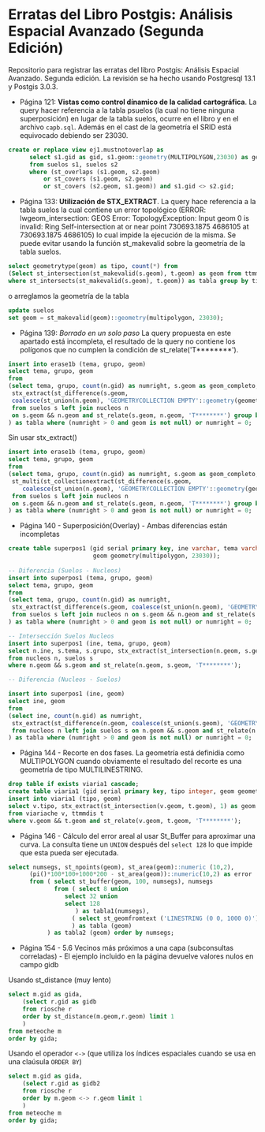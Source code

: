 # Erratas del Libro Postgis: Análisis Espacial Avanzado (Segunda Edición)
Repositorio para registrar las erratas del libro Postgis: Análisis Espacial Avanzado. Segunda edición. La revisión se ha hecho usando Postgresql 13.1 y Postgis 3.0.3. 

* Página 121: **Vistas como control dínamico de la calidad cartográfica**. La query hacer referencia a la tabla psuelos (la cual no tiene ninguna superposición) en lugar de la tabla suelos, ocurre en el libro y en el archivo `capb.sql`. Además en el cast de la geometría el SRID está equivocado debiendo ser 23030.

```sql
create or replace view ej1.mustnotoverlap as 
	  select s1.gid as gid, s1.geom::geometry(MULTIPOLYGON,23030) as geom 
	  from suelos s1, suelos s2 
	  where (st_overlaps (s1.geom, s2.geom) 
		  or st_covers (s1.geom, s2.geom) 
		  or st_covers (s2.geom, s1.geom)) and s1.gid <> s2.gid;
```

* Página 133: **Utilización de STX_EXTRACT**. La query hace referencia a la tabla suelos la cual contiene un error topológico (ERROR:  lwgeom_intersection: GEOS Error: TopologyException: Input geom 0 is invalid: Ring Self-intersection at or near point 730693.1875 4686105 at 730693.1875 4686105) lo cual impide la ejecución de la misma. Se puede evitar usando la función st_makevalid sobre la geometría de la tabla suelos.

```sql
select geometrytype(geom) as tipo, count(*) from
(Select st_intersection(st_makevalid(s.geom), t.geom) as geom from ttmm t, suelos s
where st_intersects(st_makevalid(s.geom), t.geom)) as tabla group by tipo;
```
o arreglamos la geometría de la tabla

```sql
update suelos
set geom = st_makevalid(geom)::geometry(multipolygon, 23030);
```
* Página 139: *Borrado en un solo paso* La query propuesta en este apartado está incompleta, el resultado de la query no contiene los polígonos que no cumplen la condición de st_relate('T&ast;&ast;&ast;&ast;&ast;&ast;&ast;&ast;').

```sql
insert into erase1b (tema, grupo, geom)
select tema, grupo, geom 
from
(select tema, grupo, count(n.gid) as numright, s.geom as geom_completo,
 stx_extract(st_difference(s.geom,
 coalesce(st_union(n.geom), 'GEOMETRYCOLLECTION EMPTY'::geometry(geometry, 23030))), 2) as geom
 from suelos s left join nucleos n
 on s.geom && n.geom and st_relate(s.geom, n.geom, 'T********') group by s.gid
) as tabla where (numright > 0 and geom is not null) or numright = 0;
```

Sin usar stx_extract()

```sql
insert into erase1b (tema, grupo, geom)
select tema, grupo, geom 
from
(select tema, grupo, count(n.gid) as numright, s.geom as geom_completo,
 st_multi(st_collectionextract(st_difference(s.geom,
	coalesce(st_union(n.geom), 'GEOMETRYCOLLECTION EMPTY'::geometry(geometry, 23030))), 3)) as geom
 from suelos s left join nucleos n
 on s.geom && n.geom and st_relate(s.geom, n.geom, 'T********') group by s.gid
) as tabla where (numright > 0 and geom is not null) or numright = 0;
```
* Página 140 - Superposición(Overlay) - Ambas diferencias están incompletas

```sql
create table superpos1 (gid serial primary key, ine varchar, tema varchar, grupo varchar,
						geom geometry(multipolygon, 23030));
					   
-- Diferencia (Suelos - Nucleos)
insert into superpos1 (tema, grupo, geom)
select tema, grupo, geom
from
(select tema, grupo, count(n.gid) as numright,
 stx_extract(st_difference(s.geom, coalesce(st_union(n.geom), 'GEOMETRYCOLLECTION EMPTY'::geometry(geometry, 23030))), 2) as geom
 from suelos s left join nucleos n on s.geom && n.geom and st_relate(s.geom, n.geom, 'T********') group by s.gid
) as tabla where (numright > 0 and geom is not null) or numright = 0;

-- Intersección Suelos Nucleos
insert into superpos1 (ine, tema, grupo, geom)
select n.ine, s.tema, s.grupo, stx_extract(st_intersection(n.geom, s.geom), 2)
from nucleos n, suelos s
where n.geom && s.geom and st_relate(n.geom, s.geom, 'T********');

-- Diferencia (Nucleos - Suelos)

insert into superpos1 (ine, geom)
select ine, geom
from
(select ine, count(n.gid) as numright,
 stx_extract(st_difference(n.geom, coalesce(st_union(s.geom), 'GEOMETRYCOLLECTION EMPTY'::geometry(geometry, 23030))), 2) as geom
 from nucleos n left join suelos s on n.geom && s.geom and st_relate(n.geom, s.geom, 'T********') group by n.gid
) as tabla where (numright > 0 and geom is not null) or numright = 0;
```

* Página 144 - Recorte en dos fases. La geometría está definidia como MULTIPOLYGON cuando obviamente el resultado del recorte es una geometría de tipo MULTILINESTRING.

```sql
drop table if exists viaria1 cascade;
create table viaria1 (gid serial primary key, tipo integer, geom geometry(multilinestring, 23030));
insert into viaria1 (tipo, geom)
select v.tipo, stx_extract(st_intersection(v.geom, t.geom), 1) as geom
from viariache v, ttmmdis t
where v.geom && t.geom and st_relate(v.geom, t.geom, 'T********');
```

* Página 146 - Cálculo del error areal al usar St_Buffer para aproximar una curva. La consulta tiene un ```UNION``` después del ```select 128``` lo que impide que esta pueda ser ejecutada.
```sql
select numsegs, st_npoints(geom), st_area(geom)::numeric (10,2), 
	  (pi()*100*100+1000*200 - st_area(geom))::numeric(10,2) as error 
	  from ( select st_buffer(geom, 100, numsegs), numsegs 
			 from ( select 8 union 
				select 32 union 
				select 128
				   ) as tabla1(numsegs), 
				  ( select st_geomfromtext ('LINESTRING (0 0, 1000 0)')
				  ) as tabla (geom)
		   ) as tabla2 (geom) order by numsegs;
```

* Página 154 - 5.6 Vecinos más próximos a una capa (subconsultas correladas) - El ejemplo incluido en la página devuelve valores nulos en campo gidb

Usando st_distance (muy lento)

```sql
select m.gid as gida,
	(select r.gid as gidb
	from riosche r
	order by st_distance(m.geom,r.geom) limit 1
	)
from meteoche m
order by gida;
```
Usando el operador `<->` (que utiliza los índices espaciales cuando se usa en una claúsula `ORDER BY`) 
```sql
select m.gid as gida,
	(select r.gid as gidb2
	from riosche r
	order by m.geom <-> r.geom limit 1
	)
from meteoche m
order by gida;
```
		   
